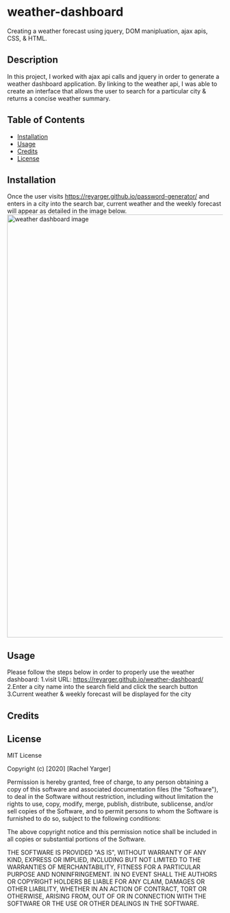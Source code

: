 # weather-dashboard
Creating a weather forecast using jquery, DOM manipluation, ajax apis, CSS, & HTML.

## Description 

In this project, I worked with ajax api calls and jquery in order to generate a weather dashboard application. By linking to the weather api, I was able to create an interface that allows the user to search for a particular city & returns a concise weather summary.


## Table of Contents 

* [Installation](#installation)
* [Usage](#usage)
* [Credits](#credits)
* [License](#license)


## Installation

Once the user visits https://reyarger.github.io/password-generator/ and enters in a city into the search bar, current weather and the weekly forecast will appear as detailed in the image below.
<img width="985" alt="weather dashboard image" src="https://user-images.githubusercontent.com/69877380/96074441-af9a8000-0e76-11eb-88aa-d554240876d1.png)
">



## Usage 

Please follow the steps below in order to properly use the weather dashboard: 
1.visit URL: https://reyarger.github.io/weather-dashboard/
2.Enter a city name into the search field and click the search button
3.Current weather & weekly forecast will be displayed for the city


## Credits


## License

MIT License

Copyright (c) [2020] [Rachel Yarger]

Permission is hereby granted, free of charge, to any person obtaining a copy
of this software and associated documentation files (the "Software"), to deal
in the Software without restriction, including without limitation the rights
to use, copy, modify, merge, publish, distribute, sublicense, and/or sell
copies of the Software, and to permit persons to whom the Software is
furnished to do so, subject to the following conditions:

The above copyright notice and this permission notice shall be included in all
copies or substantial portions of the Software.

THE SOFTWARE IS PROVIDED "AS IS", WITHOUT WARRANTY OF ANY KIND, EXPRESS OR
IMPLIED, INCLUDING BUT NOT LIMITED TO THE WARRANTIES OF MERCHANTABILITY,
FITNESS FOR A PARTICULAR PURPOSE AND NONINFRINGEMENT. IN NO EVENT SHALL THE
AUTHORS OR COPYRIGHT HOLDERS BE LIABLE FOR ANY CLAIM, DAMAGES OR OTHER
LIABILITY, WHETHER IN AN ACTION OF CONTRACT, TORT OR OTHERWISE, ARISING FROM,
OUT OF OR IN CONNECTION WITH THE SOFTWARE OR THE USE OR OTHER DEALINGS IN THE
SOFTWARE.
